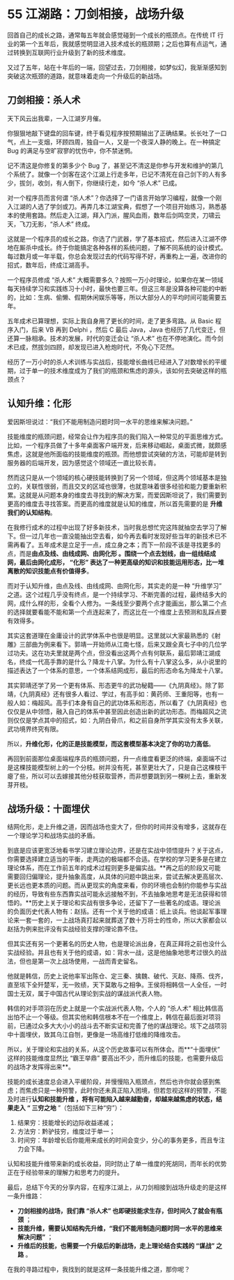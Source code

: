 55 江湖路：刀剑相接，战场升级
================

回首自己的成长之路，通常每五年就会感觉碰到一个成长的瓶颈点。在传统 IT 行业的第一个五年后，我就感觉明显进入技术成长的瓶颈期；之后也算有点运气，通过转换到互联网行业升级到了新的技术维度。

又过了五年，站在十年后的一端，回望过去，刀剑相接，如梦似幻，我渐渐感知到突破这次瓶颈的道路，就意味着走向一个升级后的新战场。

刀剑相接：杀人术
--------

天下风云出我辈，一入江湖岁月催。

你狠狠地敲下键盘的回车键，终于看见程序按预期输出了正确结果。长长吐了一口气，点上一支烟，环顾四周，独自一人，又是一个夜深人静的晚上。在一种搞定 Bug 的满足与空旷寂寥的忧伤中，你不禁迷惘。

记不清这是你修复的第多少个 Bug 了，甚至记不清这是你参与开发和维护的第几个系统了。就像一个剑客在这个江湖上行走多年，已记不清死在自己剑下的人有多少，拔剑，收剑，有人倒下，你继续行走，如今 “杀人术” 已成。

对一个程序员而言何谓 “杀人术”？你选择了一门语言开始学习编程，就像一个刚入江湖的人选了学剑或刀。再弄几本江湖宝典，假想了一个项目开始练习，熟悉基本的使用套路。然后走入江湖，拜入门派，腥风血雨，数年后剑鸣空灵，刀啸云天，飞刀无影，“杀人术” 终成。

这就是一个程序员的成长之路，你选了门武器，学了基本招式，然后进入江湖不停地在厮杀中成长。终于你能搞定各种各样的系统问题，了解不同系统的设计模式。每过数月或一年半载，你总会发现过去的代码写得不好，再重构上一遍，改进你的招式，数年后，终成江湖高手。

一个程序员修成 “杀人术” 大概需要多久？按照一万小时理论，如果你在某一领域每天持续学习和实践练习十小时，最快也要三年。但这三年是没算各种可能的中断的，比如：生病、偷懒、假期休闲娱乐等等，所以大部分人的平均时间可能需要五年。

五年成术已算理想，实际上我自身用了更长的时间，走了更多弯路。从 Basic 程序入门，后来 VB 再到 Delphi ，然后 C 最后 Java，Java 也经历了几代变迁，但还算一脉相承。技术的发展，时代的变迁会让 “杀人术” 也在不停地演化。而今剑术已成，然拔剑四顾，却发现已进入枪炮时代，不免心下茫然。

经历了一万小时的杀人术训练与实战后，技能增长曲线已经进入了对数增长的平缓期，过于单一的技术维度成为了我们的瓶颈和焦虑的源头，该如何去突破这样的瓶颈点？

认知升维：化形
-------

爱因斯坦说过：“我们不能用制造问题时同一水平的思维来解决问题。”

技能维度的瓶颈问题，经常会让作为程序员的我们陷入一种常见的平面思维方式。比如，一个程序员做了十多年桌面客户端开发，后来移动崛起，桌面式微，就颇感焦虑，这就是他所面临的技能维度的瓶颈。而他想尝试突破的方法，可能却是转到服务器的后端开发，因为感觉这个领域还一直比较长青。

然而这只是从一个领域的核心硬技能转换到了另一个领域，但这两个领域基本是独立的，关联性很弱，而且交叉的区域也很薄，也就意味着很多经验和能力要重新积累。这就是从问题本身的维度去寻找到的解决方案，而爱因斯坦说了，我们需要到更高的维度去寻找答案。而更高的维度就是认知的维度，所以首先需要的是  **升维我们的认知结构**。

在我修行成术的过程中出现了好多新技术，当时我总想忙完这阵就抽空去学习了解下。但一过几年也一直没能抽出空去看，如今再去看时发现好些当年的新技术已不需再看了。五年成术是立足于一点，成立身之本；而下一阶段不该是寻找更多的点，而是**由点及线、由线成网、由网化形 **。围绕一个点去划线，由一组线结成网，最后由网化成形，** “化形” 表达了一种更高级的知识和技能运用形态，比一堆离散的知识技能点有价值得多**。

而对于认知升维，由点及线、由线成网、由网化形，其实走的是一种 “升维学习” 之道。这个过程几乎没有终点，是一个持续学习、不断完善的过程，最终结多大的网，成什么样的形，全看个人修为。一条线至少要两个点才能画出，那么第二个点的选择就要看能不能和第一个点连起来了，而这比在一个维度上去预测和乱踩点要有效得多。

其实这套道理在金庸设计的武学体系中也很是明显。这里就以大家最熟悉的《射雕》三部曲为例来看下。郭靖一开始师从江南七怪，后来又跟全真七子中的几位学过功夫。这在功夫里就是两个点，但没看出这两个点有何联系，最后郭靖江湖成名，终成一代高手靠的是什么？降龙十八掌。为什么有十八掌这么多，从小说里的描述表达了一个体系的意思，一个体系结网成形，最后的形态命名为降龙十八掌。

其实郭靖还学了另一个更有体系、形态更牛的武功秘籍——《九阴真经》。除了郭靖，《九阴真经》还有很多人看过、学过，有高手如：黄药师、王重阳等，也有一般人如：梅超风。高手们本身有自己的武功体系和形态，所以看了《九阴真经》也仅仅是从中领悟，融入自己的体系中甚至因此创造出新的武功形态。而梅超风之流则仅仅是学点其中的招式，如：九阴白骨爪，和之前自身所学其实没有太多关联，武功境界终究有限。

所以，**升维化形，化的正是技能模型，而这套模型基本决定了你的功力高低**。

再回到前面那位桌面端程序员的瓶颈问题，升一点维度看更泛的终端，桌面端不过是这棵技能模型树上的一个分枝。树并没有死，甚至更壮大了，只是自己这棵枝干瘪了些，所以可以去嫁接其他分枝获取营养，而非想要跳到另一棵树上去，重新发芽开枝。

战场升级：十面埋伏
---------

结网化形，走上升维之道，因而战场也变大了，但你的时间并没有增多，这就存在一个理论学习和战场实战的矛盾。

到底是应该更宽泛地看书学习建立理论边界，还是在实战中领悟提升？关于这点，你需要选择建立适当的平衡，走两边的极端都不合适。在学校的学习更多是在建立理论体系，而在工作前五年的成术过程则更多是偏实战。**再之后的阶段又可能需要回归偏理论，提升抽象高度，从具体的问题中跳出来，尝试去解决更高层次、更长远也更本质的问题。而从更现实的角度来看，你的环境也会制约你能参与实战的经历，导致有些东西靠实战可能永远接触不到，不去抽象地思考是无法获得和领悟的。**历史上关于理论和实战有很多争论，还留下了一些著名的成语。理论派的负面历史代表人物有：赵括。还有一个关于他的成语：纸上谈兵。他谈起军事理论来一套一套的，一上战场真打起来就葬送了数十万将士的性命，所以大家都会以赵括为例来批评没有实战经验支撑的理论靠不住。

但其实还有另一个更著名的历史人物，也是理论派出身，在真正拜将之前也没什么实战经验。并且也有关于他的成语，如：背水一战，这是他抽象地思考过很久的战法，但也是第一次上战场使用，一战而青史留名。

他就是韩信，历史上说他率军出陈仓、定三秦、擒魏、破代、灭赵、降燕、伐齐，直至垓下全歼楚军，无一败绩，天下莫敢与之相争。王侯将相韩信一人全任，一时国士无双，属于中国古代从理论到实战的谋战派代表人物。

韩信的对手项羽在历史上就是一个实战派代表人物，个人的 “杀人术” 相比韩信高出怕不止一个等级。但其实他和韩信根本不在一个维度上，韩信在最后面对项羽前，已通过众多大大小小的战斗去不断实证和完善了他的谋战理论。垓下之战项羽中十面埋伏，致其乌江自刎，更像是一场高维打低维的降维攻击。

所以，关于理论和实战的关系，从这个历史故事可以有所体会。而**“十面埋伏” 这样的技能维度显然比 “霸王举鼎” 要高出不少，而升维后的技能，也需要升级后的战场才发挥得出来**。

技能的成长速度总会进入平缓阶段，并慢慢陷入瓶颈点，然后也许你就会感到焦虑；而焦虑只是一种预警，此时你还未真正陷入困境，但若忽视这样的预警，不能及时进行**认知和技能升维 **，将有可能陷入越来越勤奋，却越来越焦虑的状态，结果走入 “** 三穷之地** ”（包括如下三种“穷”）：

1. 结果穷：技能增长的边际收益递减；
2. 方法穷：黔驴技穷，维度过于单一；
3. 时间穷：年龄增长后你能用来成长的时间会变少，分心的事务更多，而且专注力会下降。

认知和技能升维带来新的成长收益，同时防止了单一维度的死胡同，而年长的优势正在于经验带来的理解力和思考力的提升。

最后，总结下今天的分享内容，在程序江湖上，从刀剑相接到战场升级走的是这样一条升维路：

* **刀剑相接的战场，我们靠 “杀人术” 也即硬技能求生存，但时间久了就会有瓶颈** ；
* **技能升维，需要认知结构先升维，“我们不能用制造问题时同一水平的思维来解决问题”** ；
* **升维后的技能，也需要一个升级后的新战场，走上理论结合实践的 “谋战” 之路** 。

在我的寻路过程中，我找到的就是这样一条技能升维之道，那你呢？
